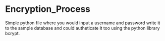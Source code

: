 # Encryption_Process
Simple python file where you would input a username and password write it to the sample database and could autheticate it too using the python library bcrypt.

